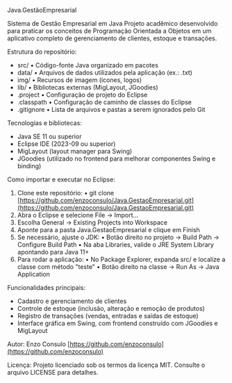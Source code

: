 Java.GestãoEmpresarial

Sistema de Gestão Empresarial em Java
Projeto acadêmico desenvolvido para praticar os conceitos de Programação Orientada a Objetos em um aplicativo completo de gerenciamento de clientes, estoque e transações.

Estrutura do repositório:

* src/
  • Código-fonte Java organizado em pacotes
* data/
  • Arquivos de dados utilizados pela aplicação (ex.: .txt)
* img/
  • Recursos de imagem (ícones, logos)
* lib/
  • Bibliotecas externas (MigLayout, JGoodies)
* .project
  • Configuração de projeto do Eclipse
* .classpath
  • Configuração de caminho de classes do Eclipse
* .gitignore
  • Lista de arquivos e pastas a serem ignorados pelo Git

Tecnologias e bibliotecas:

* Java SE 11 ou superior
* Eclipse IDE (2023-09 ou superior)
* MigLayout (layout manager para Swing)
* JGoodies (utilizado no frontend para melhorar componentes Swing e binding)

Como importar e executar no Eclipse:

1. Clone este repositório:
   • git clone [https://github.com/enzoconsulo/Java.GestaoEmpresarial.git](https://github.com/enzoconsulo/Java.GestaoEmpresarial.git)
2. Abra o Eclipse e selecione File → Import…
3. Escolha General → Existing Projects into Workspace
4. Aponte para a pasta Java.GestaoEmpresarial e clique em Finish
5. Se necessário, ajuste o JDK:
   • Botão direito no projeto → Build Path → Configure Build Path
   • Na aba Libraries, valide o JRE System Library apontando para Java 11+
6. Para rodar a aplicação:
   • No Package Explorer, expanda src/ e localize a classe com método "teste"
   • Botão direito na classe → Run As → Java Application

Funcionalidades principais:

* Cadastro e gerenciamento de clientes
* Controle de estoque (inclusão, alteração e remoção de produtos)
* Registro de transações (vendas, entradas e saídas de estoque)
* Interface gráfica em Swing, com frontend construído com JGoodies e MigLayout

Autor:
Enzo Consulo
[https://github.com/enzoconsulo](https://github.com/enzoconsulo)

Licença:
Projeto licenciado sob os termos da licença MIT. Consulte o arquivo LICENSE para detalhes.
